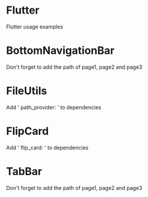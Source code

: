 # Flutter
Flutter usage examples

# BottomNavigationBar
Don't forget to add the path of page1, page2 and page3

# FileUtils
Add ' path_provider: ' to dependencies

# FlipCard
Add ' flip_card: ' to dependencies

# TabBar
Don't forget to add the path of page1, page2 and page3
